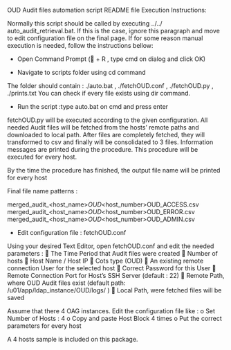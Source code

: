 OUD Audit files automation script
README file
Execution Instructions:

Normally this script should be called by executing ../../ auto_audit_retrieval.bat. If this is the case, ignore this paragraph and move to edit configuration file on the final page. If for some reason manual execution is needed, follow the instructions bellow:
-	Open Command Prompt ( + R , type cmd on dialog and click OK)
 

-	Navigate to scripts folder using cd command

 
The folder should contain :
./auto.bat  , ./fetchOUD.conf , ./fetchOUD.py , ./prints.txt
You can check if every file exists using dir command.

-	Run the script :type auto.bat on cmd and press enter


fetchOUD.py will be executed according to the given configuration. All needed Audit files will be fetched from the hosts’ remote paths and downloaded to local path. After files are completely fetched, they will transformed to csv and finally will be consolidated to 3 files. Information messages are printed during the procedure. This procedure will be executed for every host.
 
By the time the procedure has finished, the output file name will be printed for every host


Final file name patterns :

merged_audit_<host_name>_OUD_<host_number>OUD_ACCESS.csv
merged_audit_<host_name>_OUD_<host_number>OUD_ERROR.csv
merged_audit_<host_name>_OUD_<host_number>OUD_ADMIN.csv
				

-	Edit configuration file : fetchOUD.conf

Using your desired Text Editor, open fetchOUD.conf and edit the needed parameters :
	The Time Period that Audit files were created
	Number of hosts
	Host Name / Host IP
	Cots type (OUD)
	An existing remote connection User for the selected host
	Correct Password for this User
	Remote Connection Port for Host’s SSH Server (default : 22)
	Remote Path, where OUD Audit files exist (default path: /u01/app/ldap_instance/OUD/logs/ )
	Local Path, were fetched files will be saved


Assume that there 4 OAG instances. Edit the configuration file like :
o	Set Number of Hosts : 4
o	Copy and paste Host Block 4 times 
o	Put the correct parameters for every host

A 4 hosts sample is included on this package.

